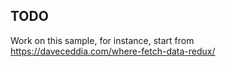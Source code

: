 ## TODO
Work on this sample, for instance, start from 
https://daveceddia.com/where-fetch-data-redux/
